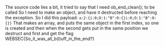 The source code lies a bit, it tried to say that I need ob_end_clean(); to be called
So I need to make an object, and have it destructed before reaching the exception.
So I did this payload: 
```a:2:{i:0;O:1:"B":0:{}i:0;O:1:"B":0:{}}```
That makes an array, and puts the same object in the first index, so one is created and then when the second gets put in the same position we destruct and first and get the flag
WEBSEC{So_it_was_all_b(l)uff_in_the_end?}

